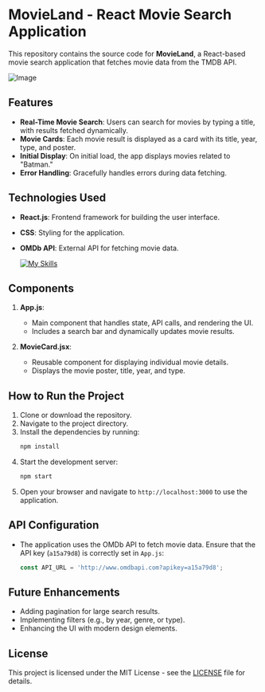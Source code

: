 # MovieLand - React Movie Search Application

This repository contains the source code for **MovieLand**, a React-based movie search application that fetches movie data from the TMDB API.

![Image](https://github.com/user-attachments/assets/12083437-42f2-4fc3-a964-90ea58a581c7)

## Features
- **Real-Time Movie Search**: Users can search for movies by typing a title, with results fetched dynamically.
- **Movie Cards**: Each movie result is displayed as a card with its title, year, type, and poster.
- **Initial Display**: On initial load, the app displays movies related to "Batman."
- **Error Handling**: Gracefully handles errors during data fetching.

## Technologies Used
- **React.js**: Frontend framework for building the user interface.
- **CSS**: Styling for the application.
- **OMDb API**: External API for fetching movie data.

  [![My Skills](https://skillicons.dev/icons?i=react,css)](https://skillicons.dev)

## Components
1. **App.js**:
   - Main component that handles state, API calls, and rendering the UI.
   - Includes a search bar and dynamically updates movie results.

2. **MovieCard.jsx**:
   - Reusable component for displaying individual movie details.
   - Displays the movie poster, title, year, and type.

## How to Run the Project
1. Clone or download the repository.
2. Navigate to the project directory.
3. Install the dependencies by running:
   ```bash
   npm install
   ```
4. Start the development server:
   ```bash
   npm start
   ```
5. Open your browser and navigate to `http://localhost:3000` to use the application.

## API Configuration
- The application uses the OMDb API to fetch movie data. Ensure that the API key (`a15a79d8`) is correctly set in `App.js`:
  ```javascript
  const API_URL = 'http://www.omdbapi.com?apikey=a15a79d8';
  ```

## Future Enhancements
- Adding pagination for large search results.
- Implementing filters (e.g., by year, genre, or type).
- Enhancing the UI with modern design elements.

## License
This project is licensed under the MIT License - see the [LICENSE](LICENSE) file for details.

